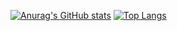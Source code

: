 
[![Anurag's GitHub stats](https://github-readme-stats.vercel.app/api?username=maletiger0404&show_icons=true&theme=merko)](https://github.com/maletiger0404/github-readme-stats)
[![Top Langs](https://github-readme-stats.vercel.app/api/top-langs/?username=maletiger0404&layout=compact&theme=merko)](https://github.com/maletiger0404/github-readme-stats)
<br />
<!--
**maletiger0404/maletiger0404** is a ✨ _special_ ✨ repository because its `README.md` (this file) appears on your GitHub profile.

Here are some ideas to get you started:

- 🔭 I’m currently working on ...
- 🌱 I’m currently learning ...
- 👯 I’m looking to collaborate on ...
- 🤔 I’m looking for help with ...
- 💬 Ask me about ...
- 📫 How to reach me: ...
- 😄 Pronouns: ...
- ⚡ Fun fact: ...
-->
